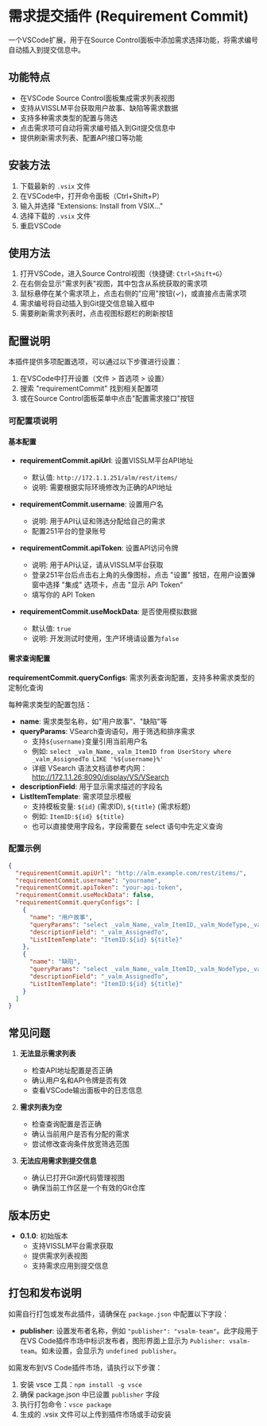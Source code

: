 # 需求提交插件 (Requirement Commit)

一个VSCode扩展，用于在Source Control面板中添加需求选择功能，将需求编号自动插入到提交信息中。

## 功能特点

- 在VSCode Source Control面板集成需求列表视图
- 支持从VISSLM平台获取用户故事、缺陷等需求数据
- 支持多种需求类型的配置与筛选
- 点击需求项可自动将需求编号插入到Git提交信息中
- 提供刷新需求列表、配置API接口等功能

## 安装方法

1. 下载最新的 `.vsix` 文件
2. 在VSCode中，打开命令面板（Ctrl+Shift+P）
3. 输入并选择 "Extensions: Install from VSIX..."
4. 选择下载的 `.vsix` 文件
5. 重启VSCode

## 使用方法

1. 打开VSCode，进入Source Control视图（快捷键: `Ctrl+Shift+G`）
2. 在右侧会显示"需求列表"视图，其中包含从系统获取的需求项
3. 鼠标悬停在某个需求项上，点击右侧的"应用"按钮(✓)，或直接点击需求项
4. 需求编号将自动插入到Git提交信息输入框中
5. 需要刷新需求列表时，点击视图标题栏的刷新按钮

## 配置说明

本插件提供多项配置选项，可以通过以下步骤进行设置：

1. 在VSCode中打开设置（文件 > 首选项 > 设置）
2. 搜索 "requirementCommit" 找到相关配置项
3. 或在Source Control面板菜单中点击"配置需求接口"按钮

### 可配置项说明

#### 基本配置

- **requirementCommit.apiUrl**: 设置VISSLM平台API地址
  - 默认值: `http://172.1.1.251/alm/rest/items/`
  - 说明: 需要根据实际环境修改为正确的API地址

- **requirementCommit.username**: 设置用户名
  - 说明: 用于API认证和筛选分配给自己的需求
  - 配置251平台的登录账号

- **requirementCommit.apiToken**: 设置API访问令牌
  - 说明: 用于API认证，请从VISSLM平台获取
  - 登录251平台后点击右上角的头像图标，点击 "设置" 按钮，在用户设置弹窗中选择 "集成" 选项卡，点击 "显示 API Token"
  - 填写你的 API Token

- **requirementCommit.useMockData**: 是否使用模拟数据
  - 默认值: `true`
  - 说明: 开发测试时使用，生产环境请设置为`false`

#### 需求查询配置

**requirementCommit.queryConfigs**: 需求列表查询配置，支持多种需求类型的定制化查询

每种需求类型的配置包括：

- **name**: 需求类型名称，如"用户故事"、"缺陷"等
- **queryParams**: VSearch查询语句，用于筛选和排序需求
  - 支持`${username}`变量引用当前用户名
  - 例如: `select _valm_Name,_valm_ItemID from UserStory where _valm_AssignedTo LIKE '%${username}%'`
  - 详细 VSearch 语法文档请参考内网：http://172.1.1.26:8090/display/VS/VSearch
- **descriptionField**: 用于显示需求描述的字段名
- **ListItemTemplate**: 需求项显示模板
  - 支持模板变量: `${id}` (需求ID), `${title}` (需求标题)
  - 例如: `ItemID:${id} ${title}`
  - 也可以直接使用字段名，字段需要在 select 语句中先定义查询

### 配置示例

```json
{
  "requirementCommit.apiUrl": "http://alm.example.com/rest/items/",
  "requirementCommit.username": "yourname",
  "requirementCommit.apiToken": "your-api-token",
  "requirementCommit.useMockData": false,
  "requirementCommit.queryConfigs": [
    {
      "name": "用户故事",
      "queryParams": "select _valm_Name,_valm_ItemID,_valm_NodeType,_valm_Uid,_valm_LastModifyTime,_valm_AssignedTo,Status,Priority from UserStory where _valm_AssignedTo LIKE '%${username}%' order by _valm_LastModifyTime desc limit 1,10",
      "descriptionField": "_valm_AssignedTo",
      "ListItemTemplate": "ItemID:${id} ${title}"
    },
    {
      "name": "缺陷",
      "queryParams": "select _valm_Name,_valm_ItemID,_valm_NodeType,_valm_Uid,_valm_LastModifyTime,_valm_AssignedTo,Status,Priority from Defect where Status='Open' and _valm_AssignedTo LIKE '%${username}%' order by _valm_LastModifyTime desc limit 1,20",
      "descriptionField": "_valm_AssignedTo",
      "ListItemTemplate": "ItemID:${id} ${title}"
    }
  ]
}
```

## 常见问题

1. **无法显示需求列表**
   - 检查API地址配置是否正确
   - 确认用户名和API令牌是否有效
   - 查看VSCode输出面板中的日志信息

2. **需求列表为空**
   - 检查查询配置是否正确
   - 确认当前用户是否有分配的需求
   - 尝试修改查询条件放宽筛选范围

3. **无法应用需求到提交信息**
   - 确认已打开Git源代码管理视图
   - 确保当前工作区是一个有效的Git仓库

## 版本历史

- **0.1.0**: 初始版本
  - 支持VISSLM平台需求获取
  - 提供需求列表视图
  - 支持需求应用到提交信息

## 打包和发布说明

如需自行打包或发布此插件，请确保在 `package.json` 中配置以下字段：

- **publisher**: 设置发布者名称，例如 `"publisher": "vsalm-team"`。此字段用于在VS Code插件市场中标识发布者，图形界面上显示为 `Publisher: vsalm-team`。如未设置，会显示为 `undefined publisher`。

如需发布到VS Code插件市场，请执行以下步骤：

1. 安装 vsce 工具：`npm install -g vsce`
2. 确保 package.json 中已设置 `publisher` 字段
3. 执行打包命令：`vsce package`
4. 生成的 .vsix 文件可以上传到插件市场或手动安装 